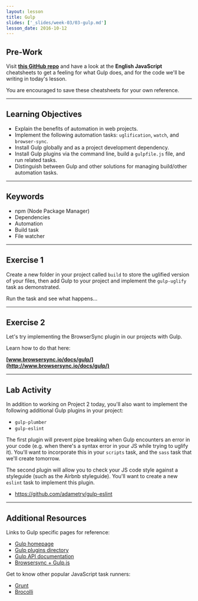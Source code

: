 ```yaml
---
layout: lesson
title: Gulp
slides: ['_slides/week-03/03-gulp.md']
lesson_date: 2016-10-12
---
```


## Pre-Work

Visit **[this GitHub repo](https://github.com/osscafe/gulp-cheatsheet)** and have a look at the **English JavaScript** cheatsheets to get a feeling for what Gulp does, and for the code we'll be writing in today's lesson.

You are encouraged to save these cheatsheets for your own reference.

---

## Learning Objectives

- Explain the benefits of automation in web projects.
- Implement the following automation tasks: `uglification`, `watch`, and `browser-sync`.
- Install Gulp globally and as a project development dependency.
- Install Gulp plugins via the command line, build a `gulpfile.js` file, and run related tasks.
- Distinguish between Gulp and other solutions for managing build/other automation tasks.

---

## Keywords

- npm (Node Package Manager)
- Dependencies
- Automation
- Build task
- File watcher

---

## Exercise 1

Create a new folder in your project called `build` to store the uglified version of your files, then add Gulp to your project and implement the `gulp-uglify` task as demonstrated.

Run the task and see what happens...

---

## Exercise 2

Let's try implementing the BrowserSync plugin in our projects with Gulp.

Learn how to do that here:

**[www.browsersync.io/docs/gulp/](http://www.browsersync.io/docs/gulp/)**

---

## Lab Activity

In addition to working on Project 2 today, you'll also want to implement the following additional Gulp plugins in your project:

- `gulp-plumber`
- `gulp-eslint`

The first plugin will prevent pipe breaking when Gulp encounters an error in your code (e.g. when there's a syntax error in your JS while trying to uglify it). You'll want to incorporate this in your `scripts` task, and the `sass` task that we'll create tomorrow.

The second plugin will allow you to check your JS code style against a styleguide (such as the Airbnb styleguide). You'll want to create a new `eslint` task to implement this plugin.

- https://github.com/adametry/gulp-eslint

---

## Additional Resources

Links to Gulp specific pages for reference:

- [Gulp homepage](http://gulpjs.com/)
- [Gulp plugins directory](http://gulpjs.com/plugins/)
- [Gulp API documentation](https://github.com/gulpjs/gulp/blob/master/docs/API.md)
- [Browsersync + Gulp.js](https://www.browsersync.io/docs/gulp/)

Get to know other popular JavaScript task runners:

- [Grunt](http://gruntjs.com/)
- [Brocolli](http://broccolijs.com/)
